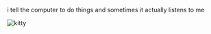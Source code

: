 i tell the computer to do things and sometimes it actually listens to me
<!--START_SECTION:update_image-->
<img src=https://raw.githubusercontent.com/sneakykestrel/sneakykestrel/main/.github/images/the-eepers.gif height="" width="" align=left alt=kitty />
<!--END_SECTION:update_image-->

